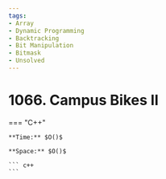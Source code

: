 ```yaml
---
tags:
- Array
- Dynamic Programming
- Backtracking
- Bit Manipulation
- Bitmask
- Unsolved
---
```



# 1066. Campus Bikes II

=== "C++"

    **Time:** $O()$

    **Space:** $O()$

    ``` c++
    ```
